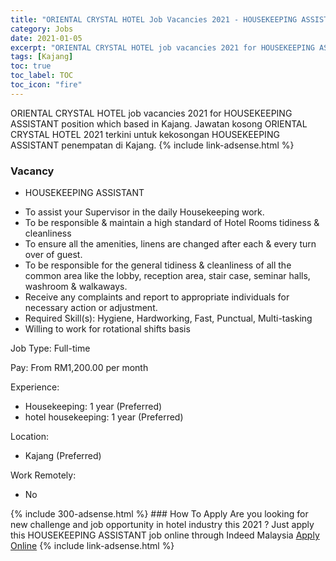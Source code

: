 ```yaml
---
title: "ORIENTAL CRYSTAL HOTEL Job Vacancies 2021 - HOUSEKEEPING ASSISTANT" 
category: Jobs 
date: 2021-01-05 
excerpt: "ORIENTAL CRYSTAL HOTEL job vacancies 2021 for HOUSEKEEPING ASSISTANT position which based in Kajang. Jawatan kosong ORIENTAL CRYSTAL HOTEL 2021 terkini untuk kekosongan HOUSEKEEPING ASSISTANT penempatan di Kajang" 
tags: [Kajang] 
toc: true 
toc_label: TOC 
toc_icon: "fire" 
--- 
```


ORIENTAL CRYSTAL HOTEL job vacancies 2021 for HOUSEKEEPING ASSISTANT position which based in Kajang. Jawatan kosong ORIENTAL CRYSTAL HOTEL 2021 terkini untuk kekosongan HOUSEKEEPING ASSISTANT penempatan di Kajang. 
{% include link-adsense.html %} 
### Vacancy 
- HOUSEKEEPING ASSISTANT 
<div><ul><li>To assist your Supervisor in the daily Housekeeping work.</li><li>To be responsible &amp; maintain a high standard of Hotel Rooms tidiness &amp; cleanliness</li><li>To ensure all the amenities, linens are changed after each &amp; every turn over of guest.</li><li>To be responsible for the general tidiness &amp; cleanliness of all the common area like the lobby, reception area, stair case, seminar halls, washroom &amp; walkaways.</li><li>Receive any complaints and report to appropriate individuals for necessary action or adjustment.</li><li>Required Skill(s): Hygiene, Hardworking, Fast, Punctual, Multi-tasking</li><li>Willing to work for rotational shifts basis</li></ul><p>Job Type: Full-time</p><p>Pay: From RM1,200.00 per month</p><p>Experience:</p><ul><li>Housekeeping: 1 year (Preferred)</li><li>hotel housekeeping: 1 year (Preferred)</li></ul><p>Location:</p><ul><li>Kajang (Preferred)</li></ul><p>Work Remotely:</p><ul><li>No</li></ul></div> 
{% include 300-adsense.html %} 
### How To Apply 
Are you looking for new challenge and job opportunity in hotel industry this 2021 ?
Just apply this HOUSEKEEPING ASSISTANT job online through Indeed Malaysia 
<a href="https://malaysia.indeed.com/viewjob?jk=d91b39c2b3dcd2b2" class="btn btn--info" target="_blank" rel="nofollow noopenner">Apply Online</a> 
{% include link-adsense.html %} 
